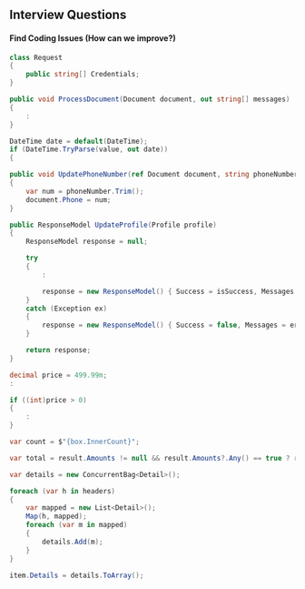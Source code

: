 ## Interview Questions
#### Find Coding Issues (How can we improve?)

``` csharp
class Request
{
    public string[] Credentials;
}
```
``` csharp
public void ProcessDocument(Document document, out string[] messages)
{
    :
}
```
``` csharp
DateTime date = default(DateTime);
if (DateTime.TryParse(value, out date))
{
```
``` csharp
public void UpdatePhoneNumber(ref Document document, string phoneNumber)
{
    var num = phoneNumber.Trim();
    document.Phone = num;
}
```
``` csharp
public ResponseModel UpdateProfile(Profile profile)
{
    ResponseModel response = null;

    try
    {
        :

        response = new ResponseModel() { Success = isSuccess, Messages = messages };
    }
    catch (Exception ex)
    {
        response = new ResponseModel() { Success = false, Messages = errorMessages };
    }

    return response;
}
```
``` csharp
decimal price = 499.99m;
:

if ((int)price > 0)
{
    :
}
```
``` csharp
var count = $"{box.InnerCount}";
```
``` csharp
var total = result.Amounts != null && result.Amounts?.Any() == true ? result.Amounts?.Sum() : 0;
```
``` csharp
var details = new ConcurrentBag<Detail>();

foreach (var h in headers)
{
	var mapped = new List<Detail>();
	Map(h, mapped);
	foreach (var m in mapped)
	{
		details.Add(m);
	}
}

item.Details = details.ToArray();

```

